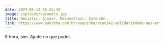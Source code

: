 ```yaml
---
date: 2024-05-13 15:25:43
image: /uploads/caramelo.jpg
title: Resistir. Ajudar. Reconstruir. Entender.
link: https://www.vakinha.com.br/vaquinha/acao342-solidariedade-aos-artistas-e-trabalhadores-da-cultura-do-rio-grande-do-sul-342artes
---
```

É hora, sim. Ajude no que puder.